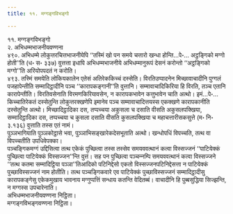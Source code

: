 ```yaml
---
title: ११. मग्गङ्गविभङ्गो

---
```

११. मग्गङ्गविभङ्गो  
२. अभिधम्मभाजनीयवण्णना  
४९०. अभिधम्मे लोकुत्तरचित्तभाजनीयेपि ‘‘तस्मिं खो पन समये चत्तारो खन्धा होन्ति…पे॰… अट्ठङ्गिको मग्गो होती’’ति (ध॰ स॰ ३३७) वुत्तत्ता इधापि अभिधम्मभाजनीये अभिधम्मानुरूपं देसनं करोन्तो ‘‘अट्ठङ्गिको मग्गो’’ति अरियोपपदतं न करोति।  
४९३. तस्मिं समयेति लोकियकालेन एतेसं अतिरेककिच्‍चं दस्सेति। विरतिउप्पादनेन मिच्छावाचादीनि पुग्गलं पजहापेन्तीति सम्मादिट्ठादीनि पञ्‍च ‘‘कारापकङ्गानी’’ति वुत्तानि। सम्मावाचादिकिरिया हि विरति, तञ्‍च एतानि कारापेन्तीति। विरतिवसेनाति विरमणकिरियावसेन, न कारापकभावेन कत्तुभावेन चाति अत्थो। इमं…पे॰… किच्‍चातिरेकतं दस्सेतुन्ति लोकुत्तरक्खणेपि इमानेव पञ्‍च सम्मावाचादित्तयस्स एकक्खणे कारापकानीति दस्सेतुन्ति अत्थो। मिच्छादिट्ठादिका दस, तप्पच्‍चया अकुसला च दसाति वीसति अकुसलपक्खिया, सम्मादिट्ठादिका दस, तप्पच्‍चया च कुसला दसाति वीसति कुसलपक्खिया च महाचत्तारीसकसुत्ते (म॰ नि॰ ३.१३६) वुत्ताति तस्स एतं नामं।  
पुञ्‍ञभागियाति पुञ्‍ञकोट्ठासे भवा, पुञ्‍ञाभिसङ्खारेकदेसभूताति अत्थो। खन्धोपधिं विपच्‍चति, तत्थ वा विपच्‍चतीति उपधिवेपक्‍का।  
पञ्‍चङ्गिकमग्गं उद्दिसित्वा तत्थ एकेकं पुच्छित्वा तस्स तस्सेव समयववत्थानं कत्वा विस्सज्‍जनं ‘‘पाटियेक्‍कं पुच्छित्वा पाटियेक्‍कं विस्सज्‍जन’’न्ति वुत्तं। सह पन पुच्छित्वा पञ्‍चन्‍नम्पि समयववत्थानं कत्वा विस्सज्‍जने ‘‘तत्थ कतमा सम्मादिट्ठिया पञ्‍ञा’’तिआदिको पटिनिद्देसो एकतो विस्सज्‍जनपटिनिद्देसत्ता न पाटियेक्‍कं पुच्छाविस्सज्‍जनं नाम होतीति। तत्थ पञ्‍चङ्गिकवारे एव पाटियेक्‍कं पुच्छाविस्सज्‍जनं सम्मादिट्ठादीसु कारापकङ्गेसु एकेकमुखाय भावनाय मग्गुप्पत्तिं सन्धाय कतन्ति वेदितब्बं। वाचादीनि हि पुब्बसुद्धिया सिज्झन्ति, न मग्गस्स उपचारेनाति।  
अभिधम्मभाजनीयवण्णना निट्ठिता।  
मग्गङ्गविभङ्गवण्णना निट्ठिता।  